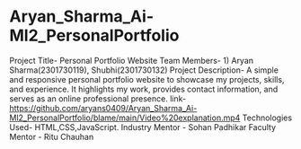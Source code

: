 # Aryan_Sharma_Ai-Ml2_PersonalPortfolio
Project Title- Personal Portfolio Website 
Team Members- 1) Aryan Sharma(2301730119), Shubhi(2301730132)
Project Description- A simple and responsive personal portfolio website to showcase my projects, skills, and experience. It highlights my work, provides contact information, and serves as an online professional presence.
link- https://github.com/aryans0409/Aryan_Sharma_Ai-Ml2_PersonalPortfolio/blame/main/Video%20explanation.mp4
Technologies Used- HTML,CSS,JavaScript.
Industry Mentor - Sohan Padhikar 
Faculty Mentor - Ritu Chauhan
